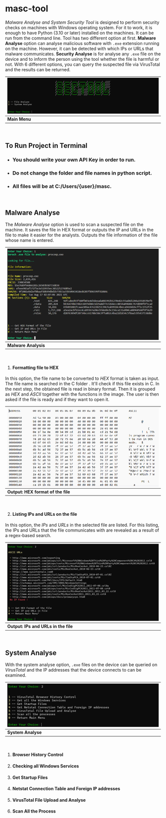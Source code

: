 # masc-tool
*Malware Analyse and System Security Tool* is designed to perform security checks on machines with Windows operating system. For it to work, it is enough to have Python (3.10 or later) installed on the machines. It can be run from the command line.
Tool has two different option at first. **Malware Analyse** option can analyse malicious software with `.exe` extension running on the machine. However, it can be detected with which IPs or URLs that malware communicates.
**Security Analyse** is for analyse any `.exe` file on the device and to inform the person using the tool whether the file is harmful or not. With 6 different options, you can query the suspected file via VirusTotal and the results can be returned.


| <img src="Images/main-menu.png"/> |
|-----------------------------------|
| **Main Menu**                     |

<br>

## To Run Project in Terminal
- ### You should write your own API Key in order to run.
- ### Do not change the folder and file names in python script.
- ### All files will be at C:/Users/{user}/masc.

<br>

## Malware Analyse

The *Malware Analyse* option is used to scan a suspected file on the machine. It saves the file in HEX format or outputs the IP and URLs in the file to make it easier for the analysts. Outputs the file information of the file whose name is entered.

| <img src="Images/malware-analyse.png"/> |
|-----------------------------------------|
| **Malware Analysis**                    |             
<br>

1. #### Formatting file to HEX
In this option, the file name to be converted to *HEX* format is taken as input. The file name is searched in the C folder . It'll check if this file exists in C.
In the next step, the obtained file is read in binary format. Then it is grouped as _HEX_ and _ASCII_ together with the functions in the image. The user is then asked if the file is ready and if they want to open it.
<br>

| <img src="Images/hex-file.png"/>   |
|------------------------------------|
| **Output: HEX format of the file** | 
<br>

2. #### Listing IPs and URLs on the file

In this option, the _IPs_ and _URLs_ in the selected file are listed. For this listing, the IPs and URLs that the file communicates with are revealed as a result of a regex-based search.

| <img src="Images/ip-url.png"/>       |
|--------------------------------------|
| **Output: IPs and URLs in the file** | 

<br>


## System Analyse

With the system analyse option, `.exe` files on the device can be queried on _VirusTotal_ and the IP addresses that the device connects to can be examined.

| <img src="Images/system-analyse.png"/> |
|----------------------------------------|
| **System Analyse**                     | 

<br>

1. #### Browser History Control


2. #### Checking all Windows Services


3. #### Get Startup Files


4. #### Netstat Connection Table and Foreign IP addresses


5. #### VirusTotal File Upload and Analyse


6. #### Scan All the Process 